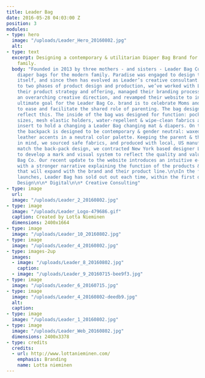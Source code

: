 ```yaml
---
title: Leader Bag
date: 2016-05-28 04:03:00 Z
position: 3
modules:
- type: hero
  image: "/uploads/Leader_Hero_20160802.jpg"
  alt: 
- type: text
  excerpt: Designing a contemporary & utilitarian Diaper Bag Brand for the modern
    family.
  body: "Founded in 2013 by three mothers - and sisters - Leader Bag Co. makes premium
    diaper bags for the modern family. Paradise was engaged to design the diaper bag
    itself, and since then has evolved as Leader’s creative consultant. In addition
    to two phases of product design and production, we’ve worked with Leader Bag on
    their product strategy and offering, managed their branding process while solidifying
    an overarching creative direction, and revamped their website to include e-commerce.\n\nThe
    ultimate goal for the Leader Bag Co. brand is to celebrate Moms and Dads, and
    to ease and facilitate the shared role of parenting. The bag design needed to
    reflect this. The inside of the bag was designed for function: pockets of different
    sizes, mesh elastic holders, water-repellent & wipe-clean fabrics and a pouch
    insert to hold a changing a Leader Bag changing mat & diapers. On the outside,
    the backpack is designed to be contemporary & gender neutral: waxed-canvas with
    leather accents in a neutral color palette. Keeping the parent & their babies
    in mind, we sourced safe fabrics, and produced with local, US manufacturers. \n\nTo
    match the back-pack design, we contracted New York based designer Lotta Nieminen
    to develop a mark and visual system to reflect the quality and values of Leader
    Bag Co. Our recent update to the website introduces an intuitive e-commerce experience
    with a stronger narrative explaining the function of the products & modular system
    that will expand with the brand and their product line.\n\nIn the four product
    launches, Leader Bag has sold out out each time, within the first day.\n\n* Product
    Design\n\n* Digital\n\n* Creative Consulting"
- type: image
  url: 
  image: "/uploads/Leader_2_20160802.jpg"
- type: image
  image: "/uploads/Leader_Logo-479686.gif"
  caption: Created by Lotta Nieminen
  dimensions: 2400x1664
- type: image
  image: "/uploads/Leader_10_20160802.jpg"
- type: image
  image: "/uploads/Leader_4_20160802.jpg"
- type: images-2up
  images:
  - image: "/uploads/Leader_8_20160802.jpg"
    caption: 
  - image: "/uploads/Leader_9_20160715-bee9f3.jpg"
- type: image
  image: "/uploads/Leader_6_20160715.jpg"
- type: image
  image: "/uploads/Leader_4_20160802-deedb9.jpg"
  alt: 
  caption: 
- type: image
  image: "/uploads/Leader_1_20160802.jpg"
- type: image
  image: "/uploads/Leader_Web_20160802.jpg"
  dimensions: 2400x3378
- type: credits
  credits:
  - url: http://www.lottanieminen.com/
    emphasis: Branding
    name: Lotta nieminen
---
```


